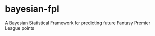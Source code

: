 # bayesian-fpl
A Bayesian Statistical Framework for predicting future Fantasy Premier League points
